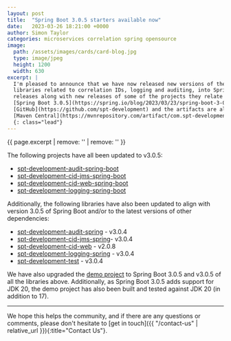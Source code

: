 ```yaml
---
layout: post
title:  "Spring Boot 3.0.5 starters available now"
date:   2023-03-26 18:21:00 +0000
author: Simon Taylor
categories: microservices correlation spring opensource
image:
  path: /assets/images/cards/card-blog.jpg
  type: image/jpeg
  height: 1200
  width: 630
excerpt: |
  I'm pleased to announce that we have now released new versions of the spt-development-*-spring-boot projects for integrating the spt-development
  libraries related to correlation IDs, logging and auditing, into Spring Boot applications. <span class="d-inline d-md-none d-xl-inline">These new 
  releases along with new releases of some of the projects they relate to, have been updated to align with the recently released 
  [Spring Boot 3.0.5](https://spring.io/blog/2023/03/23/spring-boot-3-0-5-available-now). As always, the source is available on 
  [GitHub](https://github.com/spt-development) and the artifacts are also available in
  [Maven Central](https://mvnrepository.com/artifact/com.spt-development) for easy inclusion in your own <em>Java</em> projects.</span>
  {: class="lead"}
---
```

{{ page.excerpt | remove: '<span class="d-inline d-md-none d-xl-inline">' | remove: '</span>' }}

The following projects have all been updated to v3.0.5:

* [spt-development-audit-spring-boot](https://github.com/spt-development/spt-development-audit-spring-boot)
* [spt-development-cid-jms-spring-boot](https://github.com/spt-development/spt-development-cid-jms-spring-boot)
* [spt-development-cid-web-spring-boot](https://github.com/spt-development/spt-development-cid-web-spring-boot)
* [spt-development-logging-spring-boot](https://github.com/spt-development/spt-development-logging-spring-boot)

Additionally, the following libraries have also been updated to align with version 3.0.5 of Spring Boot and/or to the latest versions of other 
dependencies:

* [spt-development-audit-spring](https://github.com/spt-development/spt-development-audit-spring) - v3.0.4
* [spt-development-cid-jms-spring](https://github.com/spt-development/spt-development-cid-jms-spring)- v3.0.4
* [spt-development-cid-web](https://github.com/spt-development/spt-development-cid-web) - v2.0.8
* [spt-development-logging-spring](https://github.com/spt-development/spt-development-logging-spring) - v3.0.4
* [spt-development-test](https://github.com/spt-development/spt-development-test) - v3.0.4

We have also upgraded the [demo project](https://github.com/spt-development/spt-development-demo) to Spring Boot 3.0.5 and v3.0.5 of all the libraries above.
Additionally, as Spring Boot 3.0.5 adds support for JDK 20, the demo project has also been built and tested against JDK 20 (in addition to 17).

---

We hope this helps the community, and if there are any questions or comments, please don't hesitate to [get in touch]({{ "/contact-us" | relative_url }}){:title="Contact Us"}.
